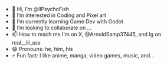 - 👋 Hi, I’m @llPsychoFish
- 👀 I’m interested in Coding and Pixel art
- 🌱 I’m currently learning Game Dev with Godot
- 💞️ I’m looking to collaborate on ...
- 📫 How to reach me I'm on X, @ArnoldSamp37445, and Ig on real__lil_ass
- 😄 Pronouns: he, him, his
- ⚡ Fun fact: I like anime, manga, video games, music, and...

<!---
llPsychoFish/llPsychoFish is a ✨ special ✨ repository because its `README.md` (this file) appears on your GitHub profile.
You can click the Preview link to take a look at your changes.
--->
